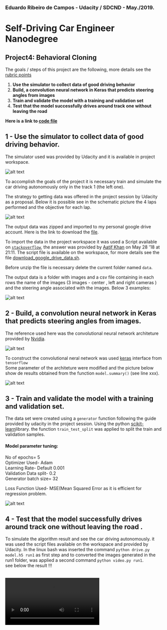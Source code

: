 ### Eduardo Ribeiro de Campos - Udacity / SDCND - May./2019.


# Self-Driving Car Engineer Nanodegree

## **Project4: Behavioral Cloning** 


[//]: # (Image References)

[image1]: ./images/udacity_simulator.jpg
[image2]: ./images/dataset_images.jpg
[image3]: ./images/training_process.jpg
[image4]: ./images/cnn-architecture.jpg
[image5]: ./images/model_summary.jpg
[image6]: ./images/model_mean_squared_error_loss.jpg
[image7]: ./images/video.jpg

 

The goals / steps of this project are the following, more details see the [rubric points](https://review.udacity.com/#!/rubrics/1968/view) 

1. **Use the simulator to collect data of good driving behavior**<br/> 
2. **Build, a convolution neural network in Keras that predicts steering angles from images**<br/> 
3. **Train and validate the model with a training and validation set**<br/> 
4. **Test that the model successfully drives around track one without leaving the road**<br/> 
 

**Here is a link to [code file](./model.py)**

## 1 - Use the simulator to collect data of good driving behavior.

The simulator used was provided by Udacity and it is available in project workspace. 

![alt text][image1]

To accomplish the goals of the project it is necessary train and simulate the car driving autonomously only in the track 1 (the left one).

The strategy to getting data was offered in the project session by Udacity as a proposal. Below it is possible see in the schematic picture the 4 laps performed and the objective for each lap.

![alt text][image3]

The output data was zipped and imported to my personal google drive account. Here is the link to download the [file](https://drive.google.com/file/d/16wo6T1mjTcNS6QnCiLscyo8yJAqEPnOU/view?usp=sharing).

To import the data in the project workspace it was used a Script available on [`stackoverflow`](https://stackoverflow.com/questions/25010369/wget-curl-large-file-from-google-drive), the answer was provided by
[Aatif Khan](https://stackoverflow.com/users/3292493/aatif-khan) on May 28 '18 at 21:11. The script file is available on the workspace, for more details see the file [download_google_drive_data.sh](./download_google_drive_data.sh).

Before unzip the file is necessary delete the current folder named `data`.

The output data is a folder with images and a csv file containing in each rows the name of the images (3 images - center , left and right cameras ) and the steering angle associated with the images.
Below 3 examples:

![alt text][image2]


## 2 - Build, a convolution neural network in Keras that predicts steering angles from images.


The reference used here was the convolutional neural network architeture provided by [Nvidia](https://devblogs.nvidia.com/deep-learning-self-driving-cars/).


![alt text][image4]


To construct the convolutional neral network was used [keras](https://www.tensorflow.org/guide/keras) interface from `tensorflow`<br/> 
Some parameter of the architeture were modified and the picture below show de results obtained from the function `model.summary()` (see line xxx).


![alt text][image5]



## 3 - Train and validate the model with a training and validation set.

The data set were created using a `generator` function following the guide provided by udacity in the project session. Using the python  [scikit-learn](https://scikit-learn.org/stable/)library. the function `train_test_split` was applied to split the train and validation samples.

#### Model parameter tuning:
No of epochs= 5<br/> 
Optimizer Used- Adam<br/> 
Learning Rate- Default 0.001<br/> 
Validation Data split- 0.2<br/> 
Generator batch size= 32<br/> 

Loss Function Used- MSE(Mean Squared Error as it is efficient for regression problem.

![alt text][image6]


## 4 - Test that the model successfully drives around track one without leaving the road .

To simulate the algorithm result and see the car driving autonomously. it was used the script files available on the workspace and provided by Udacity. In the linux bash was inserted the command `python drive.py model.h5 run1` as first step and to converted the images generated in the run1 folder, was applied a second command  `python video.py run1`. <br/> see below the result !!!

<br/> 

<video controls src="./video.mp4"/>